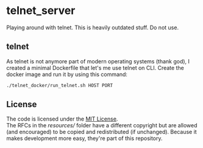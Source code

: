 # telnet_server
Playing around with telnet. 
This is heavily outdated stuff. Do not use.

## telnet
As telnet is not anymore part of modern operating systems (thank god),
I created a minimal Dockerfile that let's me use telnet on CLI.
Create the docker image and run it by using this command:

```sh
./telnet_docker/run_telnet.sh HOST PORT
```

## License
The code is licensed under the [MIT License](LICENSE).  
The RFCs in the _resources/_ folder have a different copyright but are
allowed (and encouraged) to be copied and redistributed (if unchanged).
Because it makes development more easy, they're part of this repository.